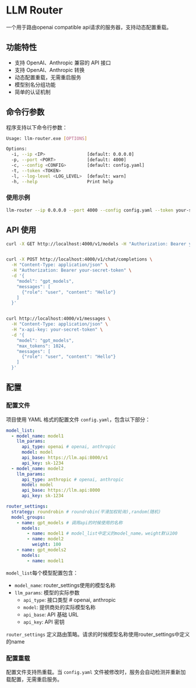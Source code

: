 # LLM Router

一个用于路由openai compatible api请求的服务器，支持动态配置重载。

## 功能特性

- 支持 OpenAI、Anthropic 兼容的 API 接口
- 支持 OpenAI、Anthropic 转换
- 动态配置重载，无需重启服务
- 模型别名分组功能
- 简单的认证机制


## 命令行参数

程序支持以下命令行参数：

```bash
Usage: llm-router.exe [OPTIONS]

Options:
  -i, --ip <IP>                [default: 0.0.0.0]
  -p, --port <PORT>            [default: 4000]
  -c, --config <CONFIG>        [default: config.yaml]
  -t, --token <TOKEN>
  -l, --log-level <LOG_LEVEL>  [default: warn]
  -h, --help                   Print help
```

### 使用示例

```bash
llm-router --ip 0.0.0.0 --port 4000 --config config.yaml --token your-secret-token
```


## API 使用

```bash
curl -X GET http://localhost:4000/v1/models -H "Authorization: Bearer your-secret-token"


curl -X POST http://localhost:4000/v1/chat/completions \
  -H "Content-Type: application/json" \
  -H "Authorization: Bearer your-secret-token" \
  -d '{
    "model": "gpt_models",
    "messages": [
      {"role": "user", "content": "Hello"}
    ]
  }'


curl http://localhost:4000/v1/messages \
  -H "Content-Type: application/json" \
  -H "x-api-key: your-secret-token" \
  -d '{
    "model": "gpt_models",
    "max_tokens": 1024,
    "messages": [
      {"role": "user", "content": "Hello"}
    ]
  }'
```


## 配置

### 配置文件

项目使用 YAML 格式的配置文件 `config.yaml`，包含以下部分：

```yaml
model_list:
  - model_name: model1
    llm_params:
      api_type: openai # openai, anthropic
      model: model
      api_base: https://llm.api:8000/v1
      api_key: sk-1234
  - model_name: model2
    llm_params:
      api_type: anthropic # openai, anthropic
      model: model
      api_base: https://llm.api:8000
      api_key: sk-1234

router_settings:
  strategy: roundrobin # roundrobin(平滑加权轮询),random(随机)
  model_groups:
    - name: gpt_models # 调用api的时候使用的名称
      models:
        - name: model1 # model_list中定义的model_name。weight默认100
        - name: model2
          weight: 100
    - name: gpt_models2
      models:
        - name: model1
```

`model_list`每个模型配置包含：
- `model_name`: router_settings使用的模型名称
- `llm_params`: 模型的实际参数
  - `api_type`: 接口类型 # openai, anthropic
  - `model`: 提供商处的实际模型名称
  - `api_base`: API 基础 URL
  - `api_key`: API 密钥

`router_settings` 定义路由策略。请求的时候模型名称使用router_settings中定义的name

### 配置重载

配置文件支持热重载。当 `config.yaml` 文件被修改时，服务会自动检测并重新加载配置，无需重启服务。